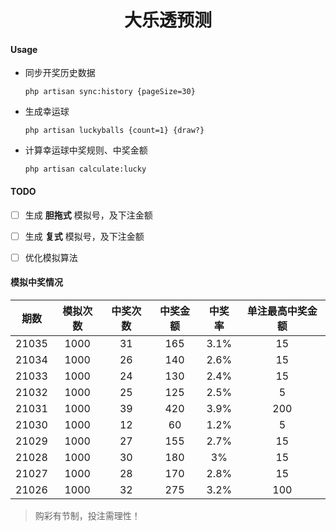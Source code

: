 <h1 align="center">大乐透预测</h1>


#### Usage

- 同步开奖历史数据

  ```shell
  php artisan sync:history {pageSize=30}
  ```


- 生成幸运球

  ```shell
  php artisan luckyballs {count=1} {draw?}
  ```


- 计算幸运球中奖规则、中奖金额

  ```shell
  php artisan calculate:lucky
  ```



#### TODO

- [ ] 生成 **胆拖式** 模拟号，及下注金额
- [ ] 生成 **复式** 模拟号，及下注金额
- [ ] 优化模拟算法



#### 模拟中奖情况

| 期数  | 模拟次数 | 中奖次数 | 中奖金额 | 中奖率 | 单注最高中奖金额 |
| :---: | :------: | :------: | :------: | :----: | :--------------: |
| 21035 |   1000   |    31    |   165    |  3.1%  |        15        |
| 21034 |   1000   |    26    |   140    |  2.6%  |        15        |
| 21033 |   1000   |    24    |   130    |  2.4%  |        15        |
| 21032 |   1000   |    25    |   125    |  2.5%  |        5         |
| 21031 |   1000   |    39    |   420    |  3.9%  |       200        |
| 21030 |   1000   |    12    |    60    |  1.2%  |        5         |
| 21029 |   1000   |    27    |   155    |  2.7%  |        15        |
| 21028 |   1000   |    30    |   180    |   3%   |        15        |
| 21027 |   1000   |    28    |   170    |  2.8%  |        15        |
| 21026 |   1000   |    32    |   275    |  3.2%  |       100        |



> 购彩有节制，投注需理性！

